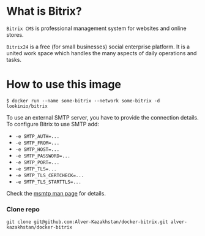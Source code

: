 # What is Bitrix?

`Bitrix CMS` is professional management system for websites and online stores.

`Bitrix24` is a free (for small businesses) social enterprise platform. It is a united work space which handles the many aspects of daily operations and tasks.

# How to use this image

```console
$ docker run --name some-bitrix --network some-bitrix -d lookinio/bitrix
```
To use an external SMTP server, you have to provide the connection details. To configure Bitrix to use SMTP add:

- `-e SMTP_AUTH=...`
- `-e SMTP_FROM=...`
- `-e SMTP_HOST=...`
- `-e SMTP_PASSWORD=...` 
- `-e SMTP_PORT=...`
- `-e SMTP_TLS=...`
- `-e SMTP_TLS_CERTCHECK=...`
- `-e SMTP_TLS_STARTTLS=...`

Check the [msmtp man page](https://manpages.debian.org/testing/msmtp/msmtp.1.en.html#CONFIGURATION_FILES) for details.


### Clone repo
```
git clone git@github.com:Alver-Kazakhstan/docker-bitrix.git alver-kazakhstan/docker-bitrix
```
